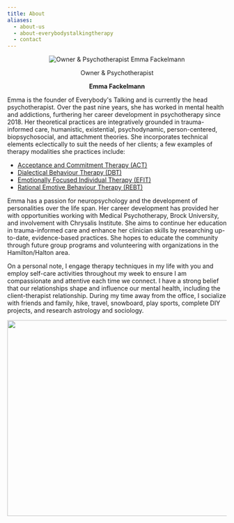 ```yaml
---
title: About
aliases:
  - about-us
  - about-everybodystalkingtherapy
  - contact
---
```

<div style="text-align:center">
<img src="https://www.everybodystalkingtherapy.ca/emma_headshot.png" alt="Owner & Psychotherapist Emma Fackelmann"/>  
<p>Owner & Psychotherapist </p>
<p><b>Emma Fackelmann</b></p>
</div>

Emma is the founder of Everybody's Talking and is currently the head psychotherapist. Over the past nine years, she has worked in mental health and addictions, furthering her career development in psychotherapy since 2018. Her theoretical practices are integratively grounded in trauma-informed care, humanistic, existential, psychodynamic, person-centered, biopsychosocial, and attachment theories. She incorporates technical elements eclectically to suit the needs of her clients; a few examples of therapy modalities she practices include: 

- [Acceptance and Commitment Therapy (ACT)](https://www.psychologytoday.com/ca/therapy-types/acceptance-and-commitment-therapy) 
- [Dialectical Behaviour Therapy (DBT)](https://www.psychologytoday.com/ca/blog/hope-eating-disorder-recovery/201609/what-is-dbt )
- [Emotionally Focused Individual Therapy (EFIT)](https://www.psychologytoday.com/ca/blog/the-author-speaks/202109/primer-emotionally-focused-individual-therapy)
- [Rational Emotive Behaviour Therapy (REBT)](https://www.psychologytoday.com/ca/therapy-types/rational-emotive-behavior-therapy#:~:text=Rational%20Emotive%20Behavior%20Therapy%20is,with%20healthier%2C%20more%20productive%20beliefs)

Emma has a passion for neuropsychology and the development of personalities over the life span. Her career development has provided her with opportunities working with Medical Psychotherapy, Brock University, and involvement with Chrysalis Institute. She aims to continue her education in trauma-informed care and enhance her clinician skills by researching up-to-date, evidence-based practices. She hopes to educate the community through future group programs and volunteering with organizations in the Hamilton/Halton area. 

On a personal note, I engage therapy techniques in my life with you and employ self-care activities throughout my week to ensure I am compassionate and attentive each time we connect. I have a strong belief that our relationships shape and influence our mental health, including the client-therapist relationship. During my time away from the office, I socialize with friends and family, hike, travel, snowboard, play sports, complete DIY projects, and research astrology and sociology. 

<div style="text-align:center">
<img src="https://www.everybodystalkingtherapy.ca/logo.jpg"  width="612" height="450">
</div>

